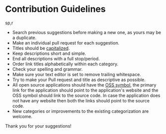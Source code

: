 # Contribution Guidelines

sp,r
- Search previous suggestions before making a new one, as yours may be a duplicate.
- Make an individual pull request for each suggestion.
- Titles should be [capitalized](http://grammar.yourdictionary.com/capitalization/rules-for-capitalization-in-titles.html).
- Keep descriptions short and simple.
- End all descriptions with a full stop/period.
- Order link titles alphabetically within each category.
- Check your spelling and grammar.
- Make sure your text editor is set to remove trailing whitespace.
- Try to make your Pull request and title as descriptive as possible.
- All open source applications should have the [OSS symbol](https://github.com/iCHAIT/awesome-osx/blob/master/media/oss.svg), the primary link for the application should point to the application's website and the OSS symbol should link to the source code. In case the application does not have any website then both the links should point to the source code.
- New categories or improvements to the existing categorization are welcome.

Thank you for your suggestions!
